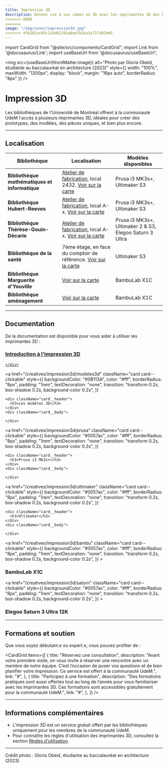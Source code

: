 ```yaml
---
title: Impression 3D
description: Donnez vie à vos idées en 3D avec les imprimantes 3D des bibliothèques de l'Université de Montréal.
<<<<<<< HEAD
=======
image: "/img/cover/impression3d.jpg"
>>>>>>> df6202ac85c124d62191a6ee7b2ea1e717a92e65
---
```


import CardGrid from "@site/src/components/CardGrid";
import Link from '@docusaurus/Link';
import useBaseUrl from '@docusaurus/useBaseUrl';

<img 
  src={useBaseUrl(frontMatter.image)} 
  alt="Photo par Gloria Obeid, étudiante au baccalauréat en architecture (2023)"
  style={{
    width: "100%",
    maxWidth: "1200px",
    display: "block",
    margin: "16px auto",
    borderRadius: "8px"
  }} 
/>

# Impression 3D

Les bibliothèques de l'Université de Montréal offrent à la communauté UdeM l'accès à plusieurs imprimantes 3D, idéales pour créer des prototypes, des modèles, des pièces uniques, et bien plus encore.

---

## Localisation

| **Bibliothèque**                        | **Localisation** | **Modèles disponibles** |
|-----------------------------------------|-----------------|-------------------------|
| **Bibliothèque mathématiques et informatique** | [Atelier de fabrication](../espaces/ateliers.md), local 2432. [Voir sur la carte](https://maps.app.goo.gl/FHefa6pkavN4qBug6) | Prusa i3 MK3s+, Ultimaker S3 |
| **Bibliothèque Hubert-Reeves**        | [Atelier de fabrication](../espaces/ateliers.md), local A-x. [Voir sur la carte](https://maps.app.goo.gl/6HsLMAxoBWpQZgcD8) | Prusa i3 MK3s+, Ultimaker S3 |
| **Bibliothèque Thérèse-Gouin-Décarie** | [Atelier de fabrication](../espaces/ateliers.md), local A-x. [Voir sur la carte](https://maps.app.goo.gl/6HsLMAxoBWpQZgcD8) | Prusa i3 MK3s+, Ultimaker 2 & S3, Elegoo Saturn 3 Ultra |
| **Bibliothèque de la santé**         | 7ème étage, en face du comptoir de référence. [Voir sur la carte](https://maps.app.goo.gl/6HsLMAxoBWpQZgcD8) | Ultimaker S3 |
| **Bibliothèque Marguerite d'Youville**         | [Voir sur la carte](https://maps.app.goo.gl/6HsLMAxoBWpQZgcD8) | BambuLab X1C |
| **Bibliothèque aménagement**         | [Voir sur la carte](https://maps.app.goo.gl/6HsLMAxoBWpQZgcD8) | BambuLab X1C |

---

## Documentation

De la documentation est disponible pour vous aider à utiliser les imprimantes 3D :

<div
  className="grid grid--4"
  style={{
    display: "grid",
    gap: "1rem",
    gridTemplateColumns: "repeat(auto-fit, minmax(250px, 1fr))",
  }}
>
<a
    href="/creatives/impression3d/introduction"
    className="card card--clickable"
    style={{
      backgroundColor: "#0B113A",
      color: "#fff",
      borderRadius: "8px",
      padding: "1rem",
      textDecoration: "none",
      transition: "transform 0.2s, box-shadow 0.2s, background-color 0.2s",
    }}
  >
    <div className="card__header">
      <h3>Introduction à l'impression 3D</h3>
    </div>
    <div className="card__body">
      
    </div>
  </a>

  <a
    href="/creatives/impression3d/modeles3d"
    className="card card--clickable"
    style={{
      backgroundColor: "#0B113A",
      color: "#fff",
      borderRadius: "8px",
      padding: "1rem",
      textDecoration: "none",
      transition: "transform 0.2s, box-shadow 0.2s, background-color 0.2s",
    }}
  >
    <div className="card__header">
      <h3>Les modèles 3D</h3>
    </div>
    <div className="card__body">
      
    </div>
  </a>


  <a
    href="/creatives/impression3d/prusa"
    className="card card--clickable"
    style={{
      backgroundColor: "#0057ac",
      color: "#fff",
      borderRadius: "8px",
      padding: "1rem",
      textDecoration: "none",
      transition: "transform 0.2s, box-shadow 0.2s, background-color 0.2s",
    }}
  >
    <div className="card__header">
      <h3>Prusa i3 Mk3s+</h3>
    </div>
    <div className="card__body">
      
    </div>
  </a>

  <a
    href="/creatives/impression3d/ultimaker"
    className="card card--clickable"
    style={{
      backgroundColor: "#0057ac",
      color: "#fff",
      borderRadius: "8px",
      padding: "1rem",
      textDecoration: "none",
      transition: "transform 0.2s, box-shadow 0.2s, background-color 0.2s",
    }}
  >
    <div className="card__header">
      <h3>Ultimaker</h3>
    </div>
    <div className="card__body">
      
    </div>
  </a>

<a
    href="/creatives/impression3d/bambu"
      className="card card--clickable"
      style={{
        backgroundColor: "#0057ac",
        color: "#fff",
        borderRadius: "8px",
        padding: "1rem",
        textDecoration: "none",
        transition: "transform 0.2s, box-shadow 0.2s, background-color 0.2s",
      }}
    >
      <div className="card__header">
        <h3>BambuLab X1C</h3>
      </div>
      <div className="card__body">
    </div>
    </a>

<a
    href="/creatives/impression3d/saturn"
      className="card card--clickable"
      style={{
        backgroundColor: "#0057ac",
        color: "#fff",
        borderRadius: "8px",
        padding: "1rem",
        textDecoration: "none",
        transition: "transform 0.2s, box-shadow 0.2s, background-color 0.2s",
      }}
    >
      <div className="card__header">
        <h3>Elegoo Saturn 3 Ultra 12K</h3>
      </div>
      <div className="card__body">
    </div>
    </a>

  </div>


---

## Formations et soutien

Que vous soyez débutant.e ou expert.e, vous pouvez profiter de :

<CardGrid
  items={[
    {
      title: "Réservez une consultation",
      description: "Avant votre première visite, on vous invite à réserver une rencontre avec un membre de notre équipe. C’est l’occasion de poser vos questions et de bien planifier votre impression. Ce service est offert à la communauté UdeM.",
      link: "#",
    },
    {
      title: "Participez à une formation",
      description: "Des formations pratiques sont aussi offertes tout au long de l’année pour vous familiariser avec les imprimantes 3D. Ces formations sont accessibles gratuitement pour la communauté UdeM.",
      link: "#",
    },
  ]}
/>

---

## Informations complémentaires

- L'impression 3D est un service gratuit offert par les bibliothèques uniquement pour les membres de la communauté UdeM.
- Pour connaître les règles d'utilisation des imprimantes 3D, consultez la section [Règles d'utilisation](../a-propos/politique.md).

---

<p style={{ fontSize: '0.8em' }}>
  Crédit photo : Gloria Obeid, étudiante au baccalauréat en architecture (2023)
</p>